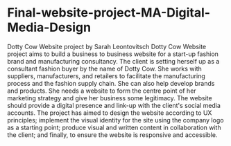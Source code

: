 # Final-website-project-MA-Digital-Media-Design
Dotty Cow Website project by Sarah Leontovitsch
Dotty Cow Website project aims to build a business to business website for a start-up fashion brand and manufacturing consultancy. The client is setting herself up as a consultant fashion buyer by the name of Dotty Cow. She works with suppliers, manufacturers, and retailers to facilitate the manufacturing process and the fashion supply chain. She can also help develop brands and products. She needs a website to form the centre point of her marketing strategy and give her business some legitimacy.  The website should provide a digital presence and link-up with the client's social media accounts. The project has aimed to design the website according to UX principles; implement the visual identity for the site using the company logo as a starting point; produce visual and written content in collaboration with the client;  and finally, to ensure the website is responsive and accessible. 
